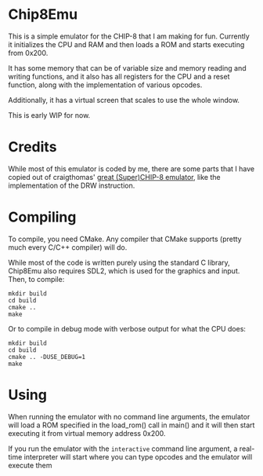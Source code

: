 # Chip8Emu

This is a simple emulator for the CHIP-8 that I am making for fun.
Currently it initializes the CPU and RAM
and then loads a ROM and starts executing from 0x200.
 
It has some memory that can be
of variable size and memory reading and writing functions, and
it also has all registers for the CPU and a reset
function, along with the implementation of various opcodes. 

Additionally, it has a virtual screen that scales to 
use the whole window.

This is early WIP for now.

# Credits
While most of this emulator is coded by me, there are some parts that
I have copied out of craigthomas' 
[great (Super)CHIP-8 emulator](https://github.com/craigthomas/Chip8C),
like the implementation of the DRW instruction.

# Compiling
To compile, you need CMake. Any compiler that CMake supports (pretty much
every C/C++ compiler) will do.

While most of the code is written purely using the standard C library, 
Chip8Emu also requires SDL2, which  is used for the graphics and input.
Then, to compile:

```
mkdir build
cd build
cmake ..
make
```

Or to compile in debug mode with verbose output for what the CPU does:

```
mkdir build
cd build
cmake .. -DUSE_DEBUG=1
make
```

# Using
When running the emulator with no command line arguments, the
emulator will load a ROM specified in the load_rom() call in main()
and it will then start executing it from virtual memory address 0x200.

If you run the emulator with the `interactive` command line
argument, a real-time interpreter will start where you can type
opcodes and the emulator will execute them